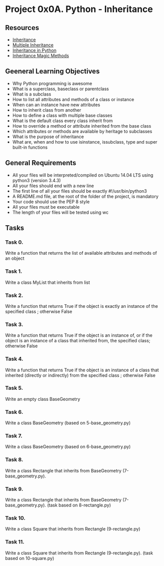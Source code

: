 # Project 0x0A. Python - Inheritance

## Resources

* [Inheritance](https://docs.python.org/3.4/tutorial/classes.html#inheritance)
* [Multiple Inheritance](https://docs.python.org/3.4/tutorial/classes.html#multiple-inheritance)
* [Inheritance in Python](https://hub.packtpub.com/inheritance-python/)
* [Inheritance Magic Methods](https://www.youtube.com/watch?v=d8kCdLCi6Lk)

## Geeneral Learning Objectives

* Why Python programming is awesome
* What is a superclass, baseclass or parentclass
* What is a subclass
* How to list all attributes and methods of a class or instance
* When can an instance have new attributes
* How to inherit class from another
* How to define a class with multiple base classes
* What is the default class every class inherit from
* How to override a method or attribute inherited from the base class
* Which attributes or methods are available by heritage to subclasses
* What is the purpose of inheritance
* What are, when and how to use isinstance, issubclass, type and super built-in functions

## General Requirements

* All your files will be interpreted/compiled on Ubuntu 14.04 LTS using python3 (version 3.4.3)
* All your files should end with a new line
* The first line of all your files should be exactly #!/usr/bin/python3
* A README.md file, at the root of the folder of the project, is mandatory
* Your code should use the PEP 8 style
* All your files must be executable
* The length of your files will be tested using wc

## Tasks

### Task 0.
Write a function that returns the list of available attributes and methods of an object

### Task 1.
Write a class MyList that inherits from list

### Task 2. 
Write a function that returns True if the object is exactly an instance of the specified class ; otherwise False

### Task 3.
Write a function that returns True if the object is an instance of, or if the object is an instance of a class that inherited from, the specified class; otherwise False

### Task 4.
Write a function that returns True if the object is an instance of a class that inherited (directly or indirectly) from the specified class ; otherwise False

### Task 5.
Write an empty class BaseGeometry

### Task 6.
Write a class BaseGeometry (based on 5-base_geometry.py)

### Task 7.
Write a class BaseGeometry (based on 6-base_geometry.py)

### Task 8.
Write a class Rectangle that inherits from BaseGeometry (7-base_geometry.py).

### Task 9.
Write a class Rectangle that inherits from BaseGeometry (7-base_geometry.py). (task based on 8-rectangle.py)

### Task 10.
Write a class Square that inherits from Rectangle (9-rectangle.py)

### Task 11.
Write a class Square that inherits from Rectangle (9-rectangle.py). (task based on 10-square.py)

